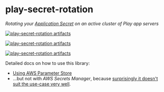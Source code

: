 play-secret-rotation
=========

_Rotating your [Application Secret](https://www.playframework.com/documentation/2.8.x/ApplicationSecret)
on an active cluster of Play app servers_

[![play-secret-rotation artifacts](https://index.scala-lang.org/guardian/play-secret-rotation/play-v28/latest-by-scala-version.svg)](https://index.scala-lang.org/guardian/play-secret-rotation/play-v28/)

[![play-secret-rotation artifacts](https://index.scala-lang.org/guardian/play-secret-rotation/play-v27/latest-by-scala-version.svg)](https://index.scala-lang.org/guardian/play-secret-rotation/play-v27/)

[![play-secret-rotation artifacts](https://index.scala-lang.org/guardian/play-secret-rotation/play-v26/latest-by-scala-version.svg)](https://index.scala-lang.org/guardian/play-secret-rotation/play-v26/)


Detailed docs on how to use this library:

* [Using AWS Parameter Store](aws-parameterstore/README.md)
* ...but not with _AWS Secrets Manager_, because
  [surprisingly it doesn't suit the use-case very well](https://github.com/guardian/play-secret-rotation/commit/01e7fa86688).
